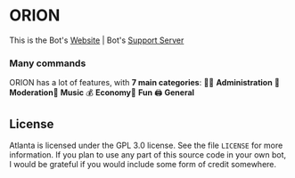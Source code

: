 # ORION


This is the Bot's [Website](https://orion-bot.xyz)  |  Bot's [Support Server](https://discord.gg/2emaWgXcU2)


### Many commands

ORION has a lot of features, with **7 main categories**:  👩‍💼 **Administration** 🚓 **Moderation**🎵 **Music** 💰 **Economy**👻 **Fun** 🖨️ **General**

## License

Atlanta is licensed under the GPL 3.0 license. See the file `LICENSE` for more information. If you plan to use any part of this source code in your own bot, I would be grateful if you would include some form of credit somewhere.
